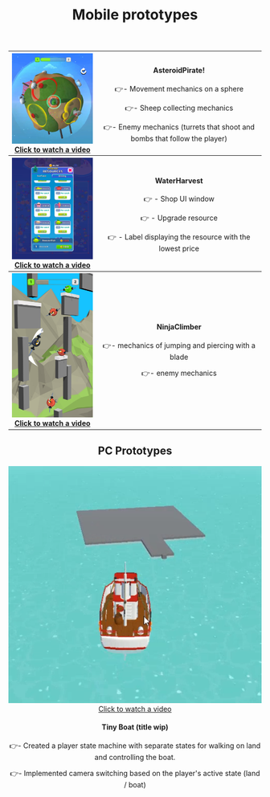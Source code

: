 <div align="center">
  <!-- MAIN HEAD -->
  <h1>Mobile prototypes<br /></h1>
  <h4><br /> </h4>
  <!-- Content -->
  <table>
    <tbody align="center">
      <tr>
        <!-- column 1 -->
        <th width="350px"> 
          <a href="https://youtube.com/shorts/IiTsqjVfT7U?feature=share" target="_blank">
            <img src="ReadmeResources/AsteroidPirate/1.png">
            Click to watch a video
          </a>
        </th>
        <!-- column 2 -->
        <td width="650px">
          <h4>AsteroidPirate!</h4>
          <p>👉- Movement mechanics on a sphere</p>
          <p>👉- Sheep collecting mechanics</p>
          <p>👉- Enemy mechanics (turrets that shoot and bombs that follow the player)</p>
        </td>
      </tr>
    </tbody>
    <tbody align="center">
      <tr>
        <!-- column 1 -->
        <th width="350px"> 
          <a href="https://youtube.com/shorts/f5EdHb_fP4Y?feature=share" target="_blank">
            <img src="ReadmeResources/Harvest/2.png">
            Click to watch a video
          </a>
        </th>
        <!-- column 2 -->
        <td width="650px">
          <h4>WaterHarvest</h4>
          <p>👉 - Shop UI window</p>
          <p>👉 - Upgrade resource</p>
          <p>👉 - Label displaying the resource with the lowest price</p>
        </td>
      </tr>
    </tbody>
     <tbody align="center">
      <tr>
        <!-- column 1 -->
        <th width="350px"> 
          <a href="https://youtube.com/shorts/DOg7GjEDE70" target="_blank">
            <img src="ReadmeResources/NinjaClimber/Ninja_1080x1920_03.jpg">
            Click to watch a video
          </a>
        </th>
        <!-- column 2 -->
        <td width="650px">
          <h4>NinjaClimber</h4>
          <p>👉- mechanics of jumping and piercing with a blade
          <p>👉- enemy mechanics</p>
        </td>
      </tr>
     </tbody>
  </table>

  <!-- SECOND HEADER BELOW THE TABLE -->
  <h2>PC Prototypes</h2>
  <th width="350px"> 
          <a href="https://youtube.com/shorts/IiTsqjVfT7U?feature=share" target="_blank">
            <img src="ReadmeResources/obraz_2025-04-14_122153782.png">
            Click to watch a video
          </a>
        </th>
        <!-- column 2 -->
        <td width="650px">
          <h4>Tiny Boat (title wip)</h4>
          <p>👉- Created a player state machine with separate states for walking on land and controlling the boat.</p>
          <p>👉- Implemented camera switching based on the player's active state (land / boat)</p>
        </td>
      </tr>
    </tbody>
    <tbody align="center">
      <tr>
</div>

